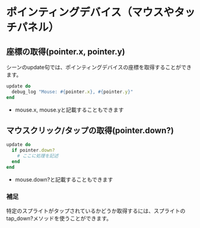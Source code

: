 # ポインティングデバイス（マウスやタッチパネル）

## 座標の取得(pointer.x, pointer.y)

シーンのupdate句では、ポインティングデバイスの座標を取得することができます。  

```ruby
update do
  debug_log "Mouse: #{pointer.x}, #{pointer.y}"
end
```

* mouse.x, mouse.yと記載することもできます

## マウスクリック/タップの取得(pointer.down?)


```ruby
update do
  if pointer.down?
    # ここに処理を記述
  end
end
```

* mouse.down?と記載することもできます

### 補足

特定のスプライトがタップされているかどうか取得するには、スプライトのtap_down?メソッドを使うことができます。  



```ruby

```
